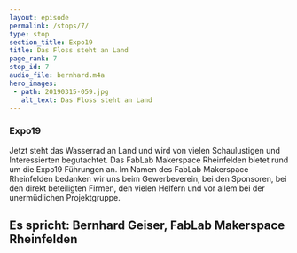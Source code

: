 ```yaml
---
layout: episode
permalink: /stops/7/
type: stop
section_title: Expo19
title: Das Floss steht an Land
page_rank: 7
stop_id: 7
audio_file: bernhard.m4a
hero_images:
 - path: 20190315-059.jpg
   alt_text: Das Floss steht an Land
---
```


### Expo19
Jetzt steht das Wasserrad an Land und wird von vielen Schaulustigen und Interessierten begutachtet. Das FabLab Makerspace Rheinfelden bietet rund um die Expo19 Führungen an. Im Namen des FabLab Makerspace Rheinfelden bedanken wir uns beim Gewerbeverein, bei den Sponsoren, bei den direkt beteiligten Firmen, den vielen Helfern und vor allem bei der unermüdlichen Projektgruppe.

## Es spricht: Bernhard Geiser, FabLab Makerspace Rheinfelden